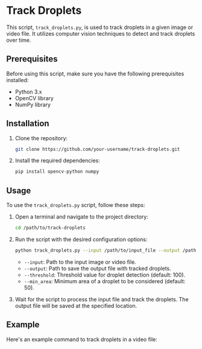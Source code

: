 # Track Droplets

This script, `track_droplets.py`, is used to track droplets in a given image or video file. It utilizes computer vision techniques to detect and track droplets over time.

## Prerequisites

Before using this script, make sure you have the following prerequisites installed:

- Python 3.x
- OpenCV library
- NumPy library

## Installation

1. Clone the repository:

    ```bash
    git clone https://github.com/your-username/track-droplets.git
    ```

2. Install the required dependencies:

    ```bash
    pip install opencv-python numpy
    ```

## Usage

To use the `track_droplets.py` script, follow these steps:

1. Open a terminal and navigate to the project directory:

    ```bash
    cd /path/to/track-droplets
    ```

2. Run the script with the desired configuration options:

    ```bash
    python track_droplets.py --input /path/to/input_file --output /path/to/output_file --threshold 100 --min_area 50
    ```

    - `--input`: Path to the input image or video file.
    - `--output`: Path to save the output file with tracked droplets.
    - `--threshold`: Threshold value for droplet detection (default: 100).
    - `--min_area`: Minimum area of a droplet to be considered (default: 50).

3. Wait for the script to process the input file and track the droplets. The output file will be saved at the specified location.

## Example

Here's an example command to track droplets in a video file:

